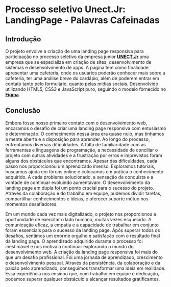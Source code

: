 # Processo seletivo Unect.Jr: LandingPage - Palavras Cafeinadas

## Introdução
O projeto envolve a criação de uma landing page responsiva para participação no processo seletivo da empresa junior [**UNECT.Jr**](https://unect.com.br) uma empresa que se especializa em criação de sites, desenvolvimento de sistemas e desenvolvimento de apps. A página tem como finalidade apresentar uma cafeteria, onde os usuários poderão conhecer mais sobre a cafeteria, ter uma análise breve do cardápio, além de poderem entrar em contato tanto pelo formulário, quanto pelas mídias sociais. Desenvolvido utilizando HTML5, CSS3 e JavaScript puro, seguindo o modelo fornecido no [**Figma**](https://www.figma.com/file/FkBGAlnBsLNp3lZxVlUMTb/PS-2024_1---Palavras-Cafeinadas-(Landing-Page)-(Copy)?type=design&node-id=27-2757&mode=design&t=rmmRdIVbEWEOFpur-0).

## Conclusão
Embora fosse nosso primeiro contato com o desenvolvimento web, encaramos o desafio de criar uma landing page responsiva com entusiasmo e determinação. O conhecimento nessa área era quase nulo, mas tínhamos a mente aberta e a disposição para aprender. Ao longo do processo, enfrentamos diversas dificuldades. A falta de familiaridade com as ferramentas e linguagens de programação, a necessidade de conciliar o projeto com outras atividades e a frustração por erros e imprevistos foram alguns dos obstáculos que encontramos. Apesar das dificuldades, cada passo nos proporcionou um aprendizado imenso. Exploramos tutoriais, buscamos ajuda em fóruns online e colocamos em prática o conhecimento adquirido. A cada problema solucionado, a sensação de conquista e a vontade de continuar evoluindo aumentavam. 
O desenvolvimento da landing page em dupla foi um ponto crucial para o sucesso do projeto. Através da colaboração e do trabalho em equipe, pudemos dividir tarefas, compartilhar conhecimentos e ideias, e oferecer suporte mútuo nos momentos desafiadores. 

Em um mundo cada vez mais digitalizado, o projeto nos proporcionou a oportunidade de exercitar o lado humano, muitas vezes esquecido. A comunicação eficaz, a empatia e a capacidade de trabalhar em conjunto foram essenciais para o sucesso da landing page. Após superar todos os desafios, sentimos um enorme orgulho e satisfação com o resultado final da landing page. O aprendizado adquirido durante o processo foi inestimável e nos motiva a continuar explorando o mundo do desenvolvimento web. 
A criação da landing page responsiva foi mais do que um desafio profissional. Foi uma jornada de aprendizado, crescimento e desenvolvimento pessoal. Através da persistência, da colaboração e da paixão pelo aprendizado, conseguimos transformar uma ideia em realidade. Essa experiência nos ensinou que, com trabalho em equipe e dedicação, podemos superar qualquer obstáculo e alcançar resultados gratificantes.
